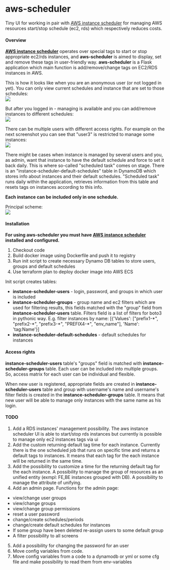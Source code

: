 # aws-scheduler
Tiny UI for working in pair with [AWS instance scheduler](https://docs.aws.amazon.com/solutions/latest/instance-scheduler/welcome.html) for managing AWS resources start/stop schedule (ec2, rds) which respectively reduces costs.

#### Overview
**[AWS instance scheduler](https://docs.aws.amazon.com/solutions/latest/instance-scheduler/welcome.html)** operates over special tags to start or stop appropriate ec2/rds instances, and **aws-scheduler** is aimed to display, set and remove these tags in user-friendly way.
**aws-scheduler** is a Flask application which main function is add/remove/change tags on EC2/RDS instances in AWS.

This is how it looks like when you are an anonymous user (or not logged in yet). You can only view current schedules and instance that are set to those schedules:  
![](https://i.ibb.co/p0yVJyk/1.jpg)

But after you logged in - managing is available and you can add/remove instances to different schedules:  
![](https://i.ibb.co/2MwMQ1Z/3.jpg)

There can be multiple users with different access rights. For example on the next screenshot you can see that "user3" is restricted to manage some instances:   
![](https://i.ibb.co/z7fbp5d/4.jpg)

There might be cases when instance is managed by several users and you, as admin, want that instance to have the default schedule and force to set it back daily.
This is where so-called "scheduled task" comes on stage. 
There is an "instance-scheduler-default-schedules" table in DynamoDB which stores info about instances and their default schedules. 
"Scheduled task" runs daily within the application, retrieves information from this table and resets tags on instances according to this info.  


**Each instance can be included only in one schedule.**

Principal scheme:  
![](https://i.ibb.co/SfLmrxn/aws-scheduler.jpg)

#### Installation
**For using **aws-scheduler** you must have [AWS instance scheduler](https://docs.aws.amazon.com/solutions/latest/instance-scheduler/welcome.html) installed and configured.**
1. Checkout code
2. Build docker image using Dockerfile and push it to registry
3. Run init script to create necessary Dynamo DB tables to store users, groups and default schedules
4. Use terraform plan to deploy docker image into AWS ECS

Init script creates tables:
* **instance-scheduler-users** - login, password, and groups in which user is included
* **instance-scheduler-groups** - group name and ec2 filters which are used for filtering results, this fields matched with the "group" field from **instance-scheduler-users** table. Filters field is a list of filters for boto3 in pythonic way. E.g. filter instances by name: \[{'Values': \["prefix1-\*", "prefix2-\*", "prefix3-\*", "PREFIX4-\*", "env_name"], 'Name': 'tag:Name'}] 
* **instance-scheduler-default-schedules** - default schedules for instances

#### Access rights
**instance-scheduler-users** table's "groups" field is matched with **instance-scheduler-groups** table. Each user can be included into multiple groups. So, access matrix for each user can be individual and flexible.

When new user is registered, appropriate fields are created in **instance-scheduler-users** table and group with username's name and username's filter fields is created in the **instance-scheduler-groups** table. It means that new user will be able to manage only instances with the same name as his login.    

#### TODO
1. Add a RDS instances' management possibility. The aws instance scheduler UI is able to start/stop rds instances but currently is possible to manage only ec2 instances tags via ui
2. Add the custom returning default tag time for each instance. Currently there is the one scheduled job that runs on specific time and returns a default tags to instances. It means that each tag for the each instance will be returned in the same time.
3. Add the possibility to customize a time for the returning default tag for the each instance. A possibility to manage the group of resources as an unified entity (exmpl: FE,BE instances grouped with DB). A possibility to manage the attribute of unifying.
4. Add an admin page. Functions for the admin page:
- view/change user groups
- view/change groups
- view/change group permissions
- reset a user password
- change/create schedules/periods
- change/create default schedules for instances
- If some group have been deleted re-assign users to some default group
- A filter possibility to all screens
5. Add a possibility for changing the password for an user
6. Move config variables from code.
7. Move config variables from a code to a dynamodb or yml or some cfg file and make possibility to read them from env-variables 
